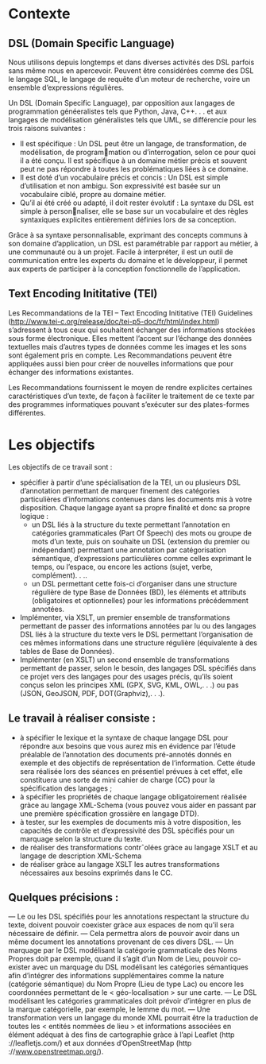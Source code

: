 # Contexte
## DSL (Domain Specific Language)
Nous utilisons depuis longtemps et dans diverses activités des DSL parfois sans même nous en apercevoir. Peuvent être considérées comme des DSL le langage SQL, le langage de requête d’un moteur de recherche, voire un ensemble d’expressions régulières.

Un DSL (Domain Specific Language), par opposition aux langages de programmation généeralistes tels que Python, Java, C++. . . et aux langages de modélisation généralistes tels que UML, se différencie pour les trois raisons suivantes :
- Il est spécifique : Un DSL peut être un langage, de transformation, de modélisation, de programmation ou d’interrogation, selon ce pour quoi il a été conçu. Il est spécifique à un domaine métier précis et souvent peut ne pas répondre à toutes les problématiques liées à ce domaine.
- Il est doté d’un vocabulaire précis et concis : Un DSL est simple d’utilisation et non ambigu. Son expressivité est basée sur un vocabulaire ciblé, propre au domaine métier.
- Qu’il ai été créé ou adapté, il doit rester évolutif : La syntaxe du DSL est simple à personnaliser, elle se base sur un vocabulaire et des règles syntaxiques explicites entièrement définies lors de sa conception.

Grâce à sa syntaxe personnalisable, exprimant des concepts communs à son domaine d’application, un DSL est paramétrable par rapport au métier, à une communauté ou à un projet. Facile à interpréter, il est un outil de communication entre les experts du domaine et le développeur, il permet aux experts de participer à la conception fonctionnelle de l’application. 

## Text Encoding Inititative (TEI)
Les Recommandations de la TEI – Text Encoding Inititative (TEI) Guidelines (http://www.tei-c.org/release/doc/tei-p5-doc/fr/html/index.html) s’adressent à tous ceux qui souhaitent échanger des informations stockées sous forme électronique. Elles mettent l’accent sur l’échange des données textuelles mais d’autres types de données comme les images et les sons sont également pris en compte. Les Recommandations peuvent être appliquées aussi bien pour créer de nouvelles informations que pour échanger des informations existantes. 

Les Recommandations fournissent le moyen de rendre explicites certaines caractéristiques d’un texte, de façon à faciliter le traitement de ce texte par des programmes informatiques pouvant s’exécuter sur des plates-formes différentes.
# Les objectifs
Les objectifs de ce travail sont :
- spécifier à partir d’une spécialisation de la TEI, un ou plusieurs DSL d’annotation permettant de marquer finement des catégories particulières d’informations contenues dans les documents mis à votre disposition. Chaque langage ayant sa propre finalité et donc sa propre logique :
  - un DSL liés à la structure du texte permettant l’annotation en catégories grammaticales (Part Of Speech) des mots ou groupe de mots d’un texte, puis on souhaite un DSL (extension du premier ou indépendant) permettant une annotation par catégorisation sémantique, d’expressions particulières comme celles exprimant le temps, ou l’espace, ou encore les actions (sujet, verbe, complément). . ..
  - un DSL permettant cette fois-ci d’organiser dans une structure régulière de type Base de Données (BD), les éléments et attributs (obligatoires et optionnelles) pour les informations précédemment annotées.
- Implémenter, via XSLT, un premier ensemble de transformations permettant de passer des informations annotées par lu ou des langages DSL liés à la structure du texte vers le DSL permettant l’organisation de ces mêmes informations dans une structure régulière (équivalente à des tables de Base de Données).
- Implémenter (en XSLT) un second ensemble de transformations permettant de passer, selon le besoin, des langages DSL spécifiés dans ce projet vers des langages pour des usages précis, qu’ils soient conçus selon les principes XML (GPX, SVG, KML, OWL,. . .) ou pas (JSON, GeoJSON, PDF, DOT(Graphviz),. . .).

## Le travail à réaliser consiste :
- à spécifier le lexique et la syntaxe de chaque langage DSL pour répondre aux besoins que vous aurez mis en évidence par l’étude préalable de l’annotation des documents pré-annotés donnés en exemple et des objectifs de représentation de l’information. Cette étude sera réalisée lors des séances en présentiel prévues à cet effet, elle constituera une sorte de mini cahier de charge (CC) pour la spécification des langages ;
- à spécifier les propriétés de chaque langage obligatoirement réalisée gràce au langage XML-Schema (vous pouvez vous aider en passant par une première spécification grossière en langage DTD).
- à tester, sur les exemples de documents mis à votre disposition, les capacités de contrôle et d’expressivité des DSL spécifiés pour un marquage selon la structure du texte.
- de réaliser des transformations contrˆolées gràce au langage XSLT et au langage de description XML-Schema
- de réaliser gràce au langage XSLT les autres transformations nécessaires aux besoins exprimés dans le CC.

## Quelques précisions :
— Le ou les DSL spécifiés pour les annotations respectant la structure du texte, doivent pouvoir coexister gràce aux espaces de nom qu’il sera nécessaire de définir.
— Cela permettra alors de pouvoir avoir dans un même document les annotations provenant de ces divers DSL.
— Un marquage par le DSL modélisant la catégorie grammaticale des Noms Propres doit par exemple, quand il s’agit d’un Nom de Lieu, pouvoir co-exister avec un marquage du DSL modélisant les catégories sémantiques afin d’intégrer des informations supplémentaires comme
la nature (catégorie sémantique) du Nom Propre (Lieu de type Lac) ou encore les coordonnées permettant de le < géo-localisation > sur une carte.
— Le DSL modélisant les catégories grammaticales doit prévoir d’intégrer en plus de la marque catégorielle, par exemple, le lemme du mot.
— Une transformation vers un langage du monde XML pourrait être la traduction de toutes les < entités nommées de lieu > et informations associées en élément adéquat à des fins de cartographie gràce à l’api Leaflet (http ://leafletjs.com/) et aux données d’OpenStreetMap (http ://www.openstreetmap.org/).
